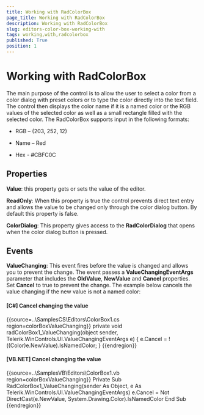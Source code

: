 ```yaml
---
title: Working with RadColorBox
page_title: Working with RadColorBox
description: Working with RadColorBox
slug: editors-color-box-working-with
tags: working,with,radcolorbox
published: True
position: 1
---
```


# Working with RadColorBox



The main purpose of the control is to allow the user to select a color from a color dialog with preset colors or to type the color
      directly into the text field. The control then displays the color name if it is a named color or the RGB values of the selected
      color as well as a small rectangle filled with the selected color.  The RadColorBox supports input in the following formats:
    

* RGB – (203, 252, 12)

* Name – Red

* Hex - #CBFC0C

## Properties

__Value__: this property gets or sets the value of the editor.
        

__ReadOnly__: When this property is true the control prevents direct
			text entry and allows the value to be changed only through the color dialog button. 
			By default this property is false.
		

__ColorDialog__: This property gives access to the __RadColorDialog__ that opens 
			when the color dialog button is pressed.
		

## Events

__ValueChanging__: This event fires before the value is changed and allows you to prevent
          the change. The event passes a __ValueChangingEventArgs__ parameter that includes the
          __OldValue__, __NewValue__ and __Cancel__ 
          properties. Set __Cancel__ to true to prevent the change. The example below cancels
          the value changing if the new value is not a named color:
        

#### __[C#] Cancel changing the value__

{{source=..\SamplesCS\Editors\ColorBox1.cs region=colorBoxValueChanging}}
	        private void radColorBox1_ValueChanging(object sender, Telerik.WinControls.UI.ValueChangingEventArgs e)
	        {
	            e.Cancel = !((Color)e.NewValue).IsNamedColor;
	        }
	{{endregion}}



#### __[VB.NET] Cancel changing the value__

{{source=..\SamplesVB\Editors\ColorBox1.vb region=colorBoxValueChanging}}
	    Private Sub RadColorBox1_ValueChanging(sender As Object, e As Telerik.WinControls.UI.ValueChangingEventArgs)
	        e.Cancel = Not DirectCast(e.NewValue, System.Drawing.Color).IsNamedColor
	    End Sub
	{{endregion}}


